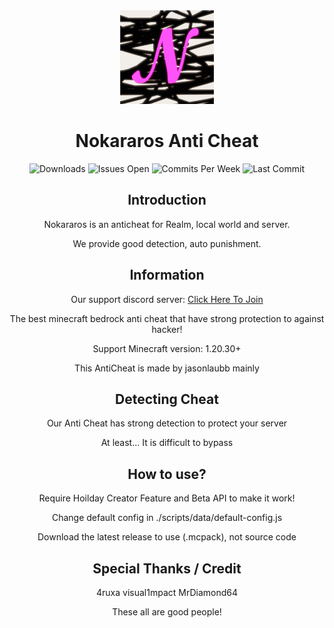 <div align="center">
  <img src="./pack_icon.png" width="150" height="150">

  # Nokararos Anti Cheat
  
  <img src="https://img.shields.io/github/downloads/jasonlaubb/Nokararos-AntiCheat/total?style=for-the-badge" alt="Downloads"/>
  <img src="https://img.shields.io/github/issues/jasonlaubb/Nokararos-AntiCheat?label=ISSUES%20OPEN&style=for-the-badge" alt="Issues Open"/>
  <img src="https://img.shields.io/github/commit-activity/m/jasonlaubb/Nokararos-AntiCheat?style=for-the-badge" alt="Commits Per Week"/>
  <img src="https://img.shields.io/github/last-commit/jasonlaubb/Nokararos-AntiCheat?style=for-the-badge" alt="Last Commit"/>

  ## Introduction

Nokararos is an anticheat for Realm, local world and server.

We provide good detection, auto punishment.

  ## Information

Our support discord server: [Click Here To Join](https://discord.gg/CqZGXeRKPJ)

The best minecraft bedrock anti cheat that have strong protection to against hacker!

Support Minecraft version: 1.20.30+

This AntiCheat is made by jasonlaubb mainly

  ## Detecting Cheat

Our Anti Cheat has strong detection to protect your server

At least... It is difficult to bypass

  ## How to use?

Require Hoilday Creator Feature and Beta API to make it work!

Change default config in ./scripts/data/default-config.js

Download the latest release to use (.mcpack), not source code

  ## Special Thanks / Credit

4ruxa visual1mpact MrDiamond64

These all are good people!

</div>
